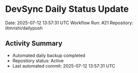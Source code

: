 # DevSync Daily Status Update
Date: 2025-07-12 13:57:31 UTC
Workflow Run: #21
Repository: iitmrishi/dailypush

## Activity Summary
- Automated daily backup completed
- Repository status: Active
- Last automated commit: 2025-07-12 13:57:31 UTC
